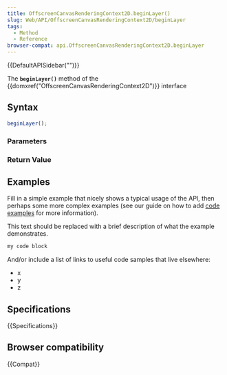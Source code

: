 ```yaml
---
title: OffscreenCanvasRenderingContext2D.beginLayer()
slug: Web/API/OffscreenCanvasRenderingContext2D/beginLayer
tags:
  - Method
  - Reference
browser-compat: api.OffscreenCanvasRenderingContext2D.beginLayer
---
```

{{DefaultAPISidebar("")}}

The **`beginLayer()`** method of the {{domxref("OffscreenCanvasRenderingContext2D")}} interface 

## Syntax

```js
beginLayer();
```

### Parameters



### Return Value



## Examples

Fill in a simple example that nicely shows a typical usage of the API, then perhaps some more complex examples (see our guide on how to add [code examples](/en-US/docs/MDN/Contribute/Structures/Code_examples) for more information).

This text should be replaced with a brief description of what the example demonstrates.

```js
my code block
```

And/or include a list of links to useful code samples that live elsewhere:

*   x
*   y
*   z

## Specifications

{{Specifications}}

## Browser compatibility

{{Compat}}

